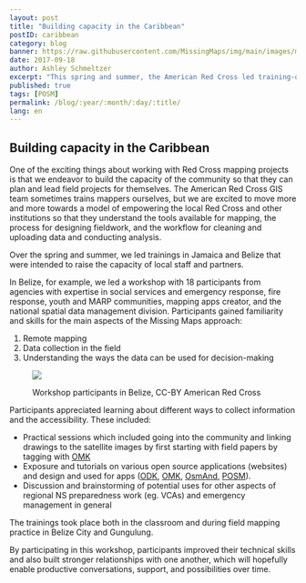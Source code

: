 ```yaml
---
layout: post
title: "Building capacity in the Caribbean"
postID: caribbean
category: blog
banner: https://raw.githubusercontent.com/MissingMaps/img/main/images/missingmaps-blog_20170918_banner.jpg
date: 2017-09-18
author: Ashley Schmeltzer
excerpt: "This spring and summer, the American Red Cross led training-of-trainers in Belize and Jamaica to build the mapping skills and knowledge of local Red Cross and government staff - here's a quick update of our work."
published: true
tags: [POSM]
permalink: /blog/:year/:month/:day/:title/
lang: en
---
```


## Building capacity in the Caribbean

One of the exciting things about working with Red Cross mapping projects is that we endeavor to build the capacity of the community so that they can plan and lead field projects for themselves. The American Red Cross GIS team sometimes trains mappers ourselves, but we are excited to move more and more towards a model of empowering the local Red Cross and other institutions so that they understand the tools available for mapping, the process for designing fieldwork, and the workflow for cleaning and uploading data and conducting analysis.

Over the spring and summer, we led trainings in Jamaica and Belize that were intended to raise the capacity of local staff and partners.

In Belize, for example, we led a workshop with 18 participants from agencies with expertise in social services and emergency response, fire response, youth and MARP communities, mapping apps creator, and the national spatial data management division. Participants gained familiarity and skills for the main aspects of the Missing Maps approach:

1. Remote mapping
2. Data collection in the field
3. Understanding the ways the data can be used for decision-making

<figure>
<img src="https://raw.githubusercontent.com/MissingMaps/img/main/images/missingmaps-blog_20170918_pic1.jpg">
<p class="caption">Workshop participants in Belize, CC-BY American Red Cross</p>
</figure>

Participants appreciated learning about different ways to collect information and the accessibility. These included:

- Practical sessions which included going into the community and linking drawings to the satellite images by first starting with field papers by tagging with [OMK](http://www.openmapkit.org)
- Exposure and tutorials on various open source applications (websites) and design and used for apps ([ODK](https://opendatakit.org/), [OMK](http://www.openmapkit.org), [OsmAnd](http://osmand.net/), [POSM](http://www.posm.io)).
- Discussion and brainstorming of potential uses for other aspects of regional NS preparedness work (eg. VCAs) and emergency management in general

The trainings took place both in the classroom and during field mapping practice in Belize City and Gungulung.

By participating in this workshop, participants improved their technical skills and also built stronger relationships with one another, which will hopefully enable productive conversations, support, and possibilities over time.
